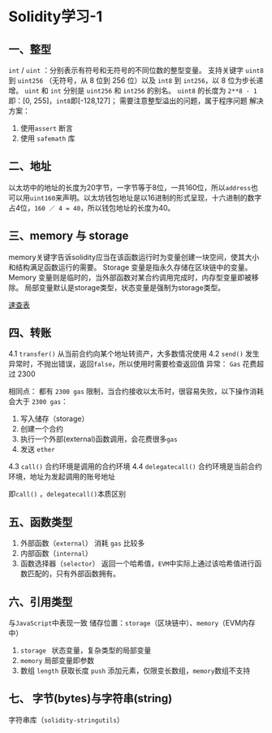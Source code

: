# Solidity学习-1

## 一、整型
`int` / `uint` ：分别表示有符号和无符号的不同位数的整型变量。 支持关键字 `uint8` 到 `uint256` （无符号，从 8 位到 256 位）以及 `int8` 到 `int256`，以 8 位为步长递增。 `uint` 和 `int` 分别是 `uint256` 和 `int256` 的别名。
`uint8` 的长度为 `2**8 - 1` 即：[0, 255]，`int8`即[-128,127]；
需要注意整型溢出的问题，属于程序问题
解决方案：
1. 使用`assert` 断言
2. 使用 `safemath` 库

## 二、地址
以太坊中的地址的长度为20字节，一字节等于8位，一共160位，所以`address`也可以用`uint160`来声明。以太坊钱包地址是以16进制的形式呈现，十六进制的数字占4位，`160 ／ 4 = 40`，所以钱包地址的长度为40。

## 三、memory 与 storage 
memory关键字告诉solidity应当在该函数运行时为变量创建一块空间，使其大小和结构满足函数运行的需要。
Storage 变量是指永久存储在区块链中的变量。 Memory 变量则是临时的，当外部函数对某合约调用完成时，内存型变量即被移除。
局部变量默认是storage类型，状态变量是强制为storage类型。

[速查表](https://learnblockchain.cn/docs/solidity/cheatsheet.html#id3)

## 四、转账
4.1 `transfer()` 从当前合约向某个地址转资产，大多数情况使用
4.2 `send()` 
发生异常时，不抛出错误，返回`false`，所以使用时需要检查返回值
异常：
    `Gas` 花费超过 2300

相同点：
都有 `2300 gas` 限制，当合约接收以太币时，很容易失败，以下操作消耗会大于 `2300 gas`：
>  
1. 写入储存（storage）
2. 创建一个合约
3. 执行一个外部(external)函数调用，会花费很多`gas`
4. 发送 `ether`



4.3 `call()`
合约环境是调用的合约环境
4.4 `delegatecall()`
合约环境是当前合约环境，地址为发起调用的账号地址

即`call()` ，`delegatecall()`本质区别

## 五、函数类型
1. 外部函数（`external`）
消耗 `gas` 比较多
2. 内部函数（`internal`）
3. 函数选择器（`selector`）
返回一个哈希值，`EVM`中实际上通过该哈希值进行函数匹配的，只有外部函数拥有。

## 六、引用类型
与`JavaScript`中表现一致
储存位置：`storage`（区块链中）、`memory`（EVM内存中）
1. `storage `
状态变量，复杂类型的局部变量
2. `memory`
局部变量即参数
3. 数组
`length` 获取长度
`push` 添加元素，仅限变长数组，`memory`数组不支持

## 七、 字节(bytes)与字符串(string)
字符串库（`solidity-stringutils`）